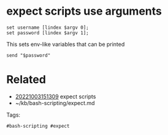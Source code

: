 # expect scripts use arguments
```expect
set username [lindex $argv 0];
set password [lindex $argv 1];
```
This sets env-like variables that can be printed
```expect
send "$password"
```

# Related

- [20221003151309](/zet/20221003151309/README.md) expect scripts
- ~/kb/bash-scripting/expect.md

Tags:

    #bash-scripting #expect 
